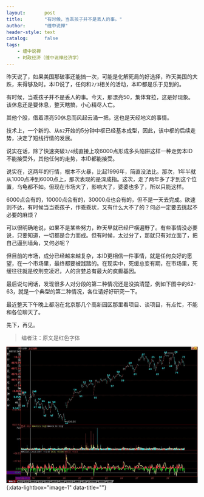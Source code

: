 ```yaml
---
layout:       post
title:        "有时候，当乖孩子并不是丢人的事。"
author:       "缠中说禅"
header-style: text
catalog:      false
tags:
    - 缠中说禅
    - 时政经济（缠中说禅经济学）
---
```


昨天说了，如果美国那破事还能搞一次，可能是化解死局的好选择，昨天美国的大跌，来得够及时。本ID说了，任何和`2/3`相关的活动，本ID都是乐于见到的。



有时候，当乖孩子并不是丢人的事。今天，那漂亮50，集体耷拉，这是好现象。该休息还是要休息，整天瞎搞，小心精尽人亡。



其他个股，借着漂亮50休息而风起云涌一把，这也是天经地义的事情。



技术上，一个新的、从`62`开始的5分钟中枢已经基本成型，因此，该中枢的后续走势，决定了短线行情的发展。



说实在话，除了快速突破`3/4`线直接上攻6000点形成多头陷阱这样一种走势本ID不能接受外，其他任何的走势，本ID都能接受。



说实在，这两年的行情，根本不火暴，比起1996年，简直没法比。那次，1年半就从1000点冲到6000点上，那次表现的是深成指。这次，走了两年多了才到这个位置，乌龟都不如。但现在市场大了，影响大了，婆婆也多了，所以只能这样。



6000点会有的，10000点会有的，30000点也会有的，但不是一天去完成。欲速则不达，有时候当当乖孩子，作乖乖状，又有什么大不了的？何必一定要去挑起不必要的麻烦？



可以很明确地说，如果不是某些努力，昨天早就已经尸横遍野了。有些事情没必要说，只要知道，一切都是合力而成。但有时候，太过分了，那就只有对立面了，把自己逼到墙角，又何必呢？



但目前的市场，成分已经越来越复杂，本ID更相信一件事情，就是任何良好的愿望，在一个市场里，最终都要被践踏的。在现实中，死缓总变有期，在市场里，死缓往往就是绞刑变凌迟，人的贪婪总有最大的疯癫基因。



最后说句闲话，发现很多人对分段的第二种情况还是没搞清楚，例如下图中的62-63，就是一个典型的第二种情况，各位请好好研究一下。



最近整天下午晚上都泡在北京那几个高新园区那里看项目、谈项目，有点忙，不能和各位聊天了。



先下，再见。



> 编者注：原文是红色字体



[![](/img/czsc/20070829-0662.jpg)](/img/czsc/20070829-0662.jpg){:data-lightbox="image-1" data-title=""}
